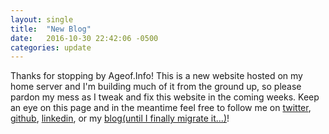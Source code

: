 ```yaml
---
layout: single
title:  "New Blog"
date:   2016-10-30 22:42:06 -0500
categories: update
---
```

Thanks for stopping by Ageof.Info! This is a new website hosted on my home
server and I'm building much of it from the ground up, so please pardon my mess
as I tweak and fix this website in the coming weeks. Keep an eye on this page
and in the meantime feel free to follow me
on [twitter][twitter], [github][git], [linkedin][linkedin], or
my [blog(until I finally migrate it...)][blog]!

[twitter]: https://twitter.com/eliasjmgarcia
[git]:   https://github.com/jekyll/jekyll
[linkedin]: https://www.linkedin.com/in/eliasjmgarcia
[blog]: https://lackingmaterial.com
